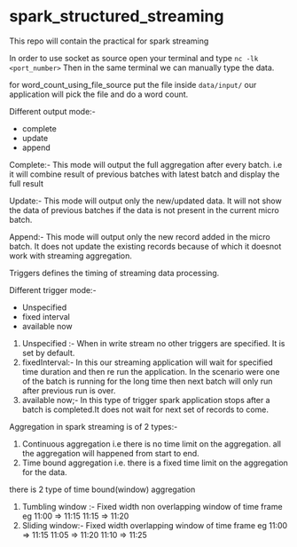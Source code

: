 # spark_structured_streaming
This repo will contain the practical for spark streaming

In order to use socket as source open your terminal and type `nc -lk <port_number>`
Then in the same terminal we can manually type the data.

for word_count_using_file_source put the file inside `data/input/` our application will pick the file and do a word count.

Different output mode:-
* complete
* update
* append


Complete:- This mode will output the full aggregation after every batch. i.e it will combine result of previous batches with latest batch and display the full result

Update:- This mode will output only the new/updated data. It will not show the data of previous batches if the data is not present in the current micro batch.

Append:- This mode will output only the new record added in the micro batch. It does not update the existing records because of which it doesnot work with streaming aggregation.


Triggers defines the timing of streaming data processing.

Different trigger mode:- 
* Unspecified
* fixed interval
* available now

1. Unspecified :- When in write stream no other triggers are specified. It is set by default.
2. fixedInterval:- In this our streaming application will wait for specified time duration and then re run the application. In the scenario were one of the batch is running for the long time then next batch will only run after previous run is over.
3. available now;- In this type of trigger spark application stops after a batch is completed.It does not wait for next set of records to come.


Aggregation in spark streaming is of 2 types:- 
1. Continuous aggregation i.e there is no time limit on the aggregation. all the aggregation will happened from start to end.
2. Time bound aggregation i.e. there is a fixed time limit on the aggregation for the data.

there is 2 type of time bound(window) aggregation 
1. Tumbling window :- Fixed width non overlapping window of time frame
 eg 11:00 => 11:15
    11:15 => 11:20
2. Sliding window:- Fixed width overlapping window of time frame
eg 11:00 => 11:15
    11:05 => 11:20
    11:10 => 11:25